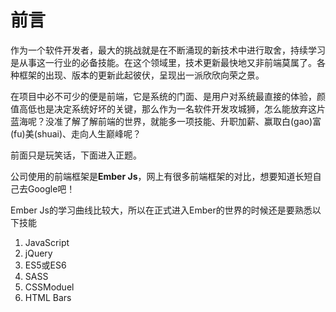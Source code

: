# 前言

作为一个软件开发者，最大的挑战就是在不断涌现的新技术中进行取舍，持续学习是从事这一行业的必备技能。在这个领域里，技术更新最快地又非前端莫属了。各种框架的出现、版本的更新此起彼伏，呈现出一派欣欣向荣之景。

在项目中必不可少的便是前端，它是系统的门面、是用户对系统最直接的体验，颜值高低也是决定系统好坏的关键，那么作为一名软件开发攻城狮，怎么能放弃这片蓝海呢？没准了解了解前端的世界，就能多一项技能、升职加薪、赢取白\(gao\)富\(fu\)美\(shuai\)、走向人生巅峰呢？

前面只是玩笑话，下面进入正题。

公司使用的前端框架是**Ember Js**，网上有很多前端框架的对比，想要知道长短自己去Google吧！

Ember Js的学习曲线比较大，所以在正式进入Ember的世界的时候还是要熟悉以下技能

1. JavaScript
2. jQuery
3. ES5或ES6
4. SASS
5. CSSModuel
6. HTML Bars


